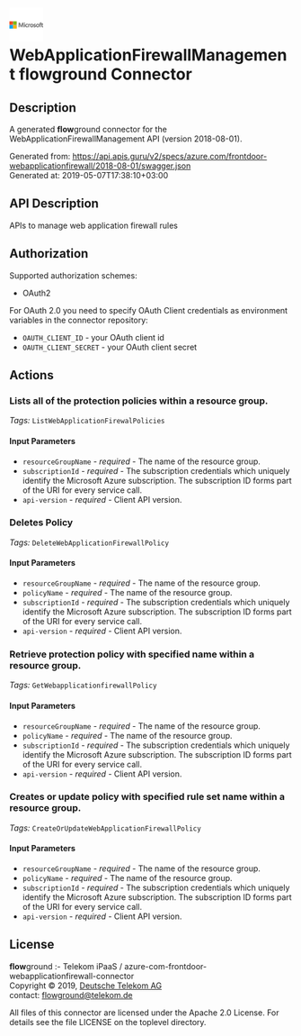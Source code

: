# ![LOGO](logo.png) WebApplicationFirewallManagement **flow**ground Connector

## Description

A generated **flow**ground connector for the WebApplicationFirewallManagement API (version 2018-08-01).

Generated from: https://api.apis.guru/v2/specs/azure.com/frontdoor-webapplicationfirewall/2018-08-01/swagger.json<br/>
Generated at: 2019-05-07T17:38:10+03:00

## API Description

APIs to manage web application firewall rules

## Authorization

Supported authorization schemes:
- OAuth2

For OAuth 2.0 you need to specify OAuth Client credentials as environment variables in the connector repository:
* `OAUTH_CLIENT_ID` - your OAuth client id
* `OAUTH_CLIENT_SECRET` - your OAuth client secret

## Actions

### Lists all of the protection policies within a resource group.

*Tags:* `ListWebApplicationFirewalPolicies`

#### Input Parameters
* `resourceGroupName` - _required_ - The name of the resource group.
* `subscriptionId` - _required_ - The subscription credentials which uniquely identify the Microsoft Azure subscription. The subscription ID forms part of the URI for every service call.
* `api-version` - _required_ - Client API version.

### Deletes Policy

*Tags:* `DeleteWebApplicationFirewallPolicy`

#### Input Parameters
* `resourceGroupName` - _required_ - The name of the resource group.
* `policyName` - _required_ - The name of the resource group.
* `subscriptionId` - _required_ - The subscription credentials which uniquely identify the Microsoft Azure subscription. The subscription ID forms part of the URI for every service call.
* `api-version` - _required_ - Client API version.

### Retrieve protection policy with specified name within a resource group.

*Tags:* `GetWebapplicationfirewallPolicy`

#### Input Parameters
* `resourceGroupName` - _required_ - The name of the resource group.
* `policyName` - _required_ - The name of the resource group.
* `subscriptionId` - _required_ - The subscription credentials which uniquely identify the Microsoft Azure subscription. The subscription ID forms part of the URI for every service call.
* `api-version` - _required_ - Client API version.

### Creates or update policy with specified rule set name within a resource group.

*Tags:* `CreateOrUpdateWebApplicationFirewallPolicy`

#### Input Parameters
* `resourceGroupName` - _required_ - The name of the resource group.
* `policyName` - _required_ - The name of the resource group.
* `subscriptionId` - _required_ - The subscription credentials which uniquely identify the Microsoft Azure subscription. The subscription ID forms part of the URI for every service call.
* `api-version` - _required_ - Client API version.

## License

**flow**ground :- Telekom iPaaS / azure-com-frontdoor-webapplicationfirewall-connector<br/>
Copyright © 2019, [Deutsche Telekom AG](https://www.telekom.de)<br/>
contact: flowground@telekom.de

All files of this connector are licensed under the Apache 2.0 License. For details
see the file LICENSE on the toplevel directory.
